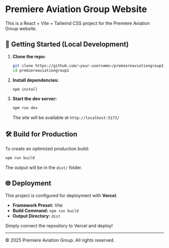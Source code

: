 # Premiere Aviation Group Website

This is a React + Vite + Tailwind CSS project for the Premiere Aviation Group website.

## 🚀 Getting Started (Local Development)

1. **Clone the repo:**
   ```bash
   git clone https://github.com/<your-username>/premiereaviationgroup1.git
   cd premiereaviationgroup1
   ```

2. **Install dependencies:**
   ```bash
   npm install
   ```

3. **Start the dev server:**
   ```bash
   npm run dev
   ```

   The site will be available at `http://localhost:5173/`

## 🛠 Build for Production

To create an optimized production build:

```bash
npm run build
```

The output will be in the `dist/` folder.

## 🌐 Deployment

This project is configured for deployment with **Vercel**.

- **Framework Preset:** Vite
- **Build Command:** `npm run build`
- **Output Directory:** `dist`

Simply connect the repository to Vercel and deploy!

---

© 2025 Premiere Aviation Group. All rights reserved.
